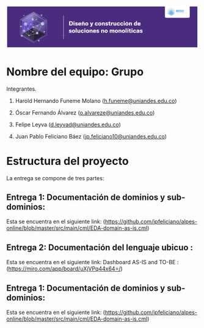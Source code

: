 ![Context Mapper](https://github.com/jpfeliciano/alpes-online/blob/master/Image/DDD.png)
# Nombre del equipo: Grupo 

Integrantes. 

1. Harold Hernando Funeme Molano (h.funeme@uniandes.edu.co) 

2. Óscar Fernando Álvarez (o.alvareze@uniandes.edu.co) 

3. Felipe Leyva (d.leyvad@uniandes.edu.co) 

4. Juan Pablo Feliciano Báez (jp.feliciano10@uniandes.edu.co) 


# Estructura del proyecto 
La entrega se compone de tres partes: 
## Entrega 1: Documentación de dominios y sub-dominios: 
Esta se encuentra en el siguiente link:
(https://github.com/jpfeliciano/alpes-online/blob/master/src/main/cml/EDA-domain-as-is.cml)

## Entrega 2: Documentación del lenguaje ubicuo  : 
Esta se encuentra en el siguiente link:
Dashboard AS-IS and TO-BE : (https://miro.com/app/board/uXjVPq44x64=/)


## Entrega 1: Documentación de dominios y sub-dominios: 
Esta se encuentra en el siguiente link:
(https://github.com/jpfeliciano/alpes-online/blob/master/src/main/cml/EDA-domain-as-is.cml)

